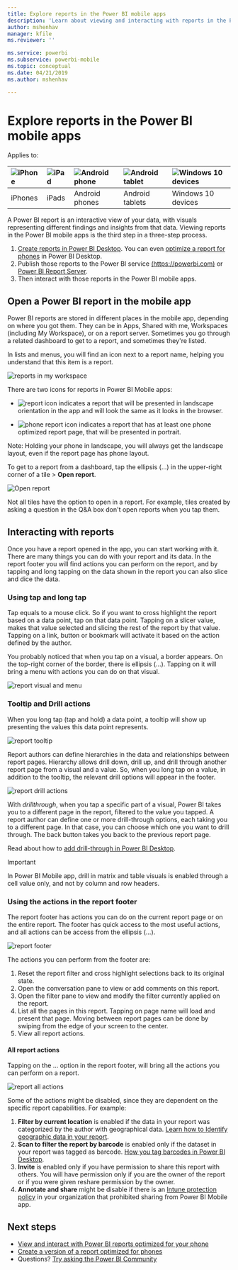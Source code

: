 ```yaml
---
title: Explore reports in the Power BI mobile apps
description: 'Learn about viewing and interacting with reports in the Power BI mobile apps on your phone or tablet. You create reports in the Power BI service or Power BI Desktop, then interact with them in the mobile apps.'
author: mshenhav
manager: kfile
ms.reviewer: ''

ms.service: powerbi
ms.subservice: powerbi-mobile
ms.topic: conceptual
ms.date: 04/21/2019
ms.author: mshenhav

---
```

# Explore reports in the Power BI mobile apps
Applies to:

| ![iPhone](././media/mobile-reports-in-the-mobile-apps/ios-logo-40-px.png) | ![iPad](././media/mobile-reports-in-the-mobile-apps/ios-logo-40-px.png) | ![Android phone](././media/mobile-reports-in-the-mobile-apps/android-logo-40-px.png) | ![Android tablet](././media/mobile-reports-in-the-mobile-apps/android-logo-40-px.png) | ![Windows 10 devices](./media/mobile-reports-in-the-mobile-apps/win-10-logo-40-px.png) |
|:--- |:--- |:--- |:--- |:--- |
| iPhones |iPads |Android phones |Android tablets |Windows 10 devices |

A Power BI report is an interactive view of your data, with visuals representing different findings and insights from that data. Viewing reports in the Power BI mobile apps is the third step in a three-step process.

1. [Create reports in Power BI Desktop](../../desktop-report-view.md). You can even [optimize a report for phones](mobile-apps-view-phone-report.md) in Power BI Desktop. 
2. Publish those reports to the Power BI service [(https://powerbi.com)](https://powerbi.com) or [Power BI Report Server](../../report-server/get-started.md).  
3. Then interact with those reports in the Power BI mobile apps.

## Open a Power BI report in the mobile app
Power BI reports are stored in different places in the mobile app, depending on where you got them. They can be in Apps, Shared with me, Workspaces (including My Workspace), or on a report server. Sometimes you go through a related dashboard to get to a report, and sometimes they're listed.

In lists and menus, you will find an icon next to a report name, helping you understand that this item is a report. 

![reports in my workspace](./media/mobile-reports-in-the-mobile-apps/reports-my-workspace.png) 

There are two icons for reports in Power BI Mobile apps:

* ![report icon](./media/mobile-reports-in-the-mobile-apps/report-default-icon.png) indicates a report that will be presented in landscape orientation in the app and will look the same as it looks in the browser.

* ![phone report icon](./media/mobile-reports-in-the-mobile-apps/report-phone-icon.png) indicates a report that has at least one phone optimized report page, that will be presented in portrait. 

Note: Holding your phone in landscape, you will always get the landscape layout, even if the report page has phone layout. 

To get to a report from a dashboard, tap the ellipsis (...) in the upper-right corner of a tile > **Open report**.
  
  ![Open report](./media/mobile-reports-in-the-mobile-apps/power-bi-android-open-report-tile.png)
  
  Not all tiles have the option to open in a report. For example, tiles created by asking a question in the Q&A box don't open reports when you tap them. 
  
## Interacting with reports
Once you have a report opened in the app, you can start working with it. There are many things you can do with your report and its data. In the report footer you will find actions you can perform on the report, and by tapping and long tapping on the data shown in the report you can also slice and dice the data.

### Using tap and long tap
Tap equals to a mouse click. So if you want to cross highlight the report based on a data point, tap on that data point.
Tapping on a slicer value, makes that value selected and slicing the rest of the report by that value. 
Tapping on a link, button or bookmark will activate it based on the action defined by the author.

You probably noticed that when you tap on a visual, a border appears. On the top-right corner of the border, there is ellipsis (...). Tapping on it will bring a menu with actions you can do on that visual.

![report visual and menu](./media/mobile-reports-in-the-mobile-apps/report-visual-menu.png)

### Tooltip and Drill actions

When you long tap (tap and hold) a data point, a tooltip will show up presenting the values this data point represents. 

![report tooltip](./media/mobile-reports-in-the-mobile-apps/report-tooltip.png)

Report authors can define hierarchies in the data and relationships between report pages. Hierarchy allows drill down, drill up, and drill through another report page from a visual and a value. So, when you long tap on a value, in addition to the tooltip, the relevant drill options will appear in the footer. 

![report drill actions](./media/mobile-reports-in-the-mobile-apps/report-drill-actions.png)

With *drillthrough*, when you tap a specific part of a visual, Power BI takes you to a different page in the report, filtered to the value you tapped.  A report author can define one or more drill-through options, each taking you to a different page. In that case, you can choose which one you want to drill through. The back button takes you back to the previous report page.

Read about how to [add drill-through in Power BI Desktop](../../desktop-drillthrough.md).
   
   > [!IMPORTANT]
   > In Power BI Mobile app, drill in matrix and table visuals is enabled through a cell value only, and not by column and row headers.
   
   
   
### Using the actions in the report footer
The report footer has actions you can do on the current report page or on the entire report. The footer has quick access to the most useful actions, and all actions can be access from the ellipsis (...).

![report footer](./media/mobile-reports-in-the-mobile-apps/report-footer.png)

The actions you can perform from the footer are:
1) Reset the report filter and cross highlight selections back to its original state.
2) Open the conversation pane to view or add comments on this report.
3) Open the filter pane to view and modify the filter currently applied on the report.
4) List all the pages in this report. Tapping on page name will load and present that page.
Moving between report pages can be done by swiping from the edge of your screen to the center.
5) View all report actions.

#### All report actions
Tapping on the ... option in the report footer, will bring all the actions you can perform on a report. 

![report all actions](./media/mobile-reports-in-the-mobile-apps/report-all-actions.png)

Some of the actions might be disabled, since they are dependent on the specific report capabilities.
For example:
1) **Filter by current location** is enabled if the data in your report was categorized by the author with geographical data. [Learn how to Identify geographic data in your report](https://docs.microsoft.com/power-bi/desktop-mobile-geofiltering).
2) **Scan to filter the report by barcode** is enabled only if the dataset in your report was tagged as barcode. [How you tag barcodes in Power BI Desktop](https://docs.microsoft.com/power-bi/desktop-mobile-barcodes). 
3) **Invite** is enabled only if you have permission to share this report with others. You will have permission only if you are the owner of the report or if you were given reshare permission by the owner.
4) **Annotate and share** might be disable if there is an [Intune protection policy](https://docs.microsoft.com/intune/app-protection-policies) in your organization that prohibited sharing from Power BI Mobile app. 

## Next steps
* [View and interact with Power BI reports optimized for your phone](mobile-apps-view-phone-report.md)
* [Create a version of a report optimized for phones](../../desktop-create-phone-report.md)
* Questions? [Try asking the Power BI Community](http://community.powerbi.com/)

